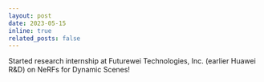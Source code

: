 ```yaml
---
layout: post
date: 2023-05-15
inline: true
related_posts: false
---
```


Started research internship at Futurewei Technologies, Inc. (earlier Huawei R&D) on NeRFs for Dynamic Scenes!
